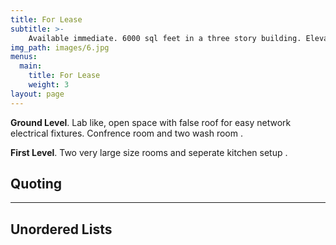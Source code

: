 ```yaml
---
title: For Lease
subtitle: >-
    Available immediate. 6000 sql feet in a three story building. Elevator installed. Office space in lower levels. Generator backup available. Security personal on permises. In ground water. Parking space reserved.
img_path: images/6.jpg
menus:
  main:
    title: For Lease
    weight: 3
layout: page
---
```


**Ground Level**. Lab like, open space with false roof for easy network electrical fixtures. Confrence room and two wash room .

**First Level**. Two very large size rooms and seperate kitchen setup .

## Quoting

<hr />

## Unordered Lists

